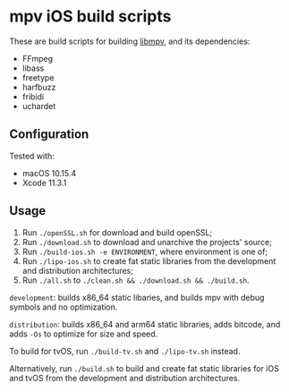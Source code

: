 # mpv iOS build scripts

These are build scripts for building [libmpv](https://github.com/mpv-player/mpv), and its dependencies:

- FFmpeg
- libass
- freetype
- harfbuzz
- fribidi
- uchardet

## Configuration

Tested with:

- macOS 10.15.4
- Xcode 11.3.1

## Usage

1. Run `./openSSL.sh` for download and build openSSL;
2. Run `./download.sh` to download and unarchive the projects' source;
3. Run `./build-ios.sh -e ENVIRONMENT`, where environment is one of;
4. Run `./lipo-ios.sh` to create fat static libraries from the development and distribution architectures;
5. Run `./all.sh` to `./clean.sh && ./download.sh && ./build.sh`.

`development`: builds x86_64 static libaries, and builds mpv with debug symbols and no optimization.

`distribution`: builds x86_64 and arm64 static libraries, adds bitcode, and adds `-Os` to optimize for size and speed.

To build for tvOS, run `./build-tv.sh` and `./lipo-tv.sh` instead.

Alternatively, run `./build.sh` to build and create fat static libraries for iOS and tvOS from the development and distribution architectures.
